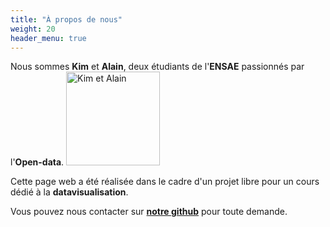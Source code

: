 ```yaml
---
title: "À propos de nous"
weight: 20
header_menu: true
---
```


Nous sommes **Kim** et **Alain**, deux étudiants de l'**ENSAE** passionnés par l'**Open-data**. 
<img src="images/avatar.png" alt="Kim et Alain" height="150"> 

Cette page web a été réalisée dans le cadre d'un projet libre pour un cours dédié à la **datavisualisation**. 

Vous pouvez nous contacter sur [**notre github**](https://github.com/ARKEnsae) pour toute demande.

